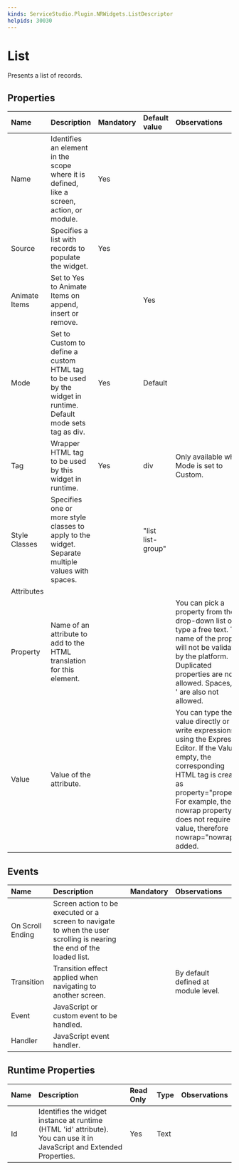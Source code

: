 ```yaml
---
kinds: ServiceStudio.Plugin.NRWidgets.ListDescriptor
helpids: 30030
---
```


# List

Presents a list of records.

## Properties

| Name | Description | Mandatory | Default value | Observations |
| :--- | :--- | :--- | :--- | :--- |
| Name | Identifies an element in the scope where it is defined, like a screen, action, or module. | Yes |  |  |
| Source | Specifies a list with records to populate the widget. | Yes |  |  |
| Animate Items | Set to Yes to Animate Items on append, insert or remove. |  | Yes |  |
| Mode | Set to Custom to define a custom HTML tag to be used by the widget in runtime. Default mode sets tag as div. | Yes | Default |  |
| Tag | Wrapper HTML tag to be used by this widget in runtime. | Yes | div | Only available when Mode is set to Custom. |
| Style Classes | Specifies one or more style classes to apply to the widget. Separate multiple values with spaces. |  | "list list-group" |  |
| Attributes |  |  |  |  |
| Property | Name of an attribute to add to the HTML translation for this element. |  |  | You can pick a property from the drop-down list or type a free text. The name of the property will not be validated by the platform.  Duplicated properties are not allowed. Spaces, " or ' are also not allowed. |
| Value | Value of the attribute. |  |  | You can type the value directly or write expressions using the Expression Editor.  If the Value is empty, the corresponding HTML tag is created as property="property". For example, the nowrap property does not require a value, therefore nowrap="nowrap" is added. |

## Events

| Name | Description | Mandatory | Observations |
| :--- | :--- | :--- | :--- |
| On Scroll Ending | Screen action to be executed or a screen to navigate to when the user scrolling is nearing the end of the loaded list. |  |  |
| Transition | Transition effect applied when navigating to another screen. |  | By default defined at module level. |
| Event | JavaScript or custom event to be handled. |  |  |
| Handler | JavaScript event handler. |  |  |

## Runtime Properties

| Name | Description | Read Only | Type | Observations |
| :--- | :--- | :--- | :--- | :--- |
| Id | Identifies the widget instance at runtime \(HTML 'id' attribute\). You can use it in JavaScript and Extended Properties. | Yes | Text |  |

